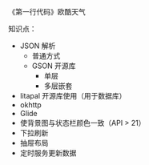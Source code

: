 《第一行代码》欧酷天气

知识点：

+ JSON 解析
  + 普通方式
  + GSON 开源库
    + 单层
    + 多层嵌套
+ litapal 开源库使用（用于数据库）
+ okhttp
+ Glide
+ 使背景图与状态栏颜色一致（API > 21）
+ 下拉刷新
+ 抽屉布局
+ 定时服务更新数据

